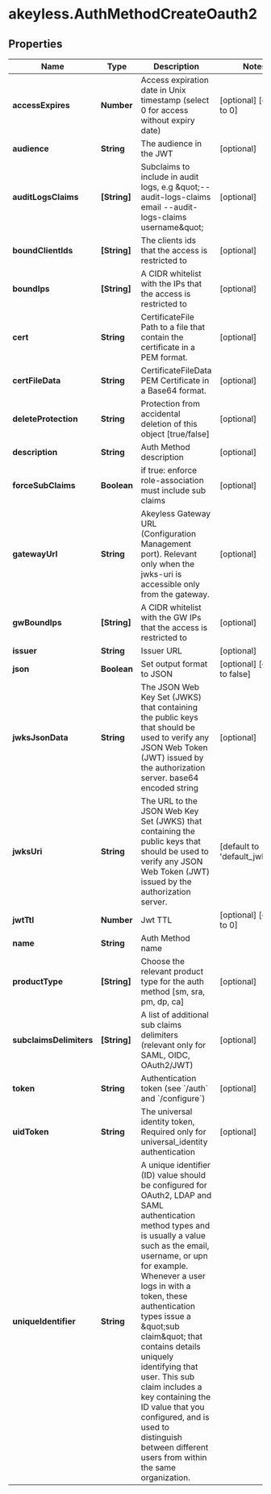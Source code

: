 # akeyless.AuthMethodCreateOauth2

## Properties

Name | Type | Description | Notes
------------ | ------------- | ------------- | -------------
**accessExpires** | **Number** | Access expiration date in Unix timestamp (select 0 for access without expiry date) | [optional] [default to 0]
**audience** | **String** | The audience in the JWT | [optional] 
**auditLogsClaims** | **[String]** | Subclaims to include in audit logs, e.g \&quot;--audit-logs-claims email --audit-logs-claims username\&quot; | [optional] 
**boundClientIds** | **[String]** | The clients ids that the access is restricted to | [optional] 
**boundIps** | **[String]** | A CIDR whitelist with the IPs that the access is restricted to | [optional] 
**cert** | **String** | CertificateFile Path to a file that contain the certificate in a PEM format. | [optional] 
**certFileData** | **String** | CertificateFileData PEM Certificate in a Base64 format. | [optional] 
**deleteProtection** | **String** | Protection from accidental deletion of this object [true/false] | [optional] 
**description** | **String** | Auth Method description | [optional] 
**forceSubClaims** | **Boolean** | if true: enforce role-association must include sub claims | [optional] 
**gatewayUrl** | **String** | Akeyless Gateway URL (Configuration Management port). Relevant only when the jwks-uri is accessible only from the gateway. | [optional] 
**gwBoundIps** | **[String]** | A CIDR whitelist with the GW IPs that the access is restricted to | [optional] 
**issuer** | **String** | Issuer URL | [optional] 
**json** | **Boolean** | Set output format to JSON | [optional] [default to false]
**jwksJsonData** | **String** | The JSON Web Key Set (JWKS) that containing the public keys that should be used to verify any JSON Web Token (JWT) issued by the authorization server. base64 encoded string | [optional] 
**jwksUri** | **String** | The URL to the JSON Web Key Set (JWKS) that containing the public keys that should be used to verify any JSON Web Token (JWT) issued by the authorization server. | [default to &#39;default_jwks_url&#39;]
**jwtTtl** | **Number** | Jwt TTL | [optional] [default to 0]
**name** | **String** | Auth Method name | 
**productType** | **[String]** | Choose the relevant product type for the auth method [sm, sra, pm, dp, ca] | [optional] 
**subclaimsDelimiters** | **[String]** | A list of additional sub claims delimiters (relevant only for SAML, OIDC, OAuth2/JWT) | [optional] 
**token** | **String** | Authentication token (see &#x60;/auth&#x60; and &#x60;/configure&#x60;) | [optional] 
**uidToken** | **String** | The universal identity token, Required only for universal_identity authentication | [optional] 
**uniqueIdentifier** | **String** | A unique identifier (ID) value should be configured for OAuth2, LDAP and SAML authentication method types and is usually a value such as the email, username, or upn for example. Whenever a user logs in with a token, these authentication types issue a \&quot;sub claim\&quot; that contains details uniquely identifying that user. This sub claim includes a key containing the ID value that you configured, and is used to distinguish between different users from within the same organization. | 


